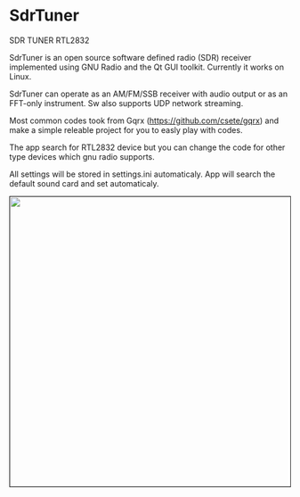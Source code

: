 <div id="js-repo-pjax-container" dir="ltr">
	<div id="readme" dir="ltr">
		<h1><a name="user-content-sdrtuner"></a>SdrTuner</h1>
		<p>SDR TUNER RTL2832 </p>
		<p>SdrTuner is an open source software defined radio (SDR) receiver
		implemented using GNU Radio and the Qt GUI toolkit. Currently it
		works on Linux.</p>
		<p>SdrTuner can operate as an AM/FM/SSB receiver with audio output
		or as an FFT-only instrument. Sw also supports UDP network
		streaming. 
		</p>
		<p>Most common codes took from Gqrx (<a href="https://github.com/csete/gqrx">https://github.com/csete/gqrx</a>)
		and make a simple releable project for you to easly play with
		codes. 
		</p>
		<p>The app search for RTL2832 device but you can change the code
		for other type devices which gnu radio supports. 
		</p>
		<p>All settings will be stored in settings.ini automaticaly. App
		will search the default sound card and set automaticaly. 
		</p>
		<p align="center"><a href="https://github.com/takyonxxx/SdrTuner/blob/master/sdrtuner.png">
		<img src="https://github.com/takyonxxx/SdrTuner/blob/master/sdrtuner.png" 
		name="Image3" align="bottom" width="800" height="520" border="1"></a></p>
	</div>
</div>
</body>
</html>
